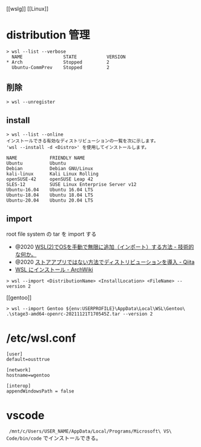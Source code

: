 [[wslg]]
[[Linux]]

# distribution 管理

```
> wsl --list --verbose
  NAME               STATE           VERSION
* Arch               Stopped         2
  Ubuntu-CommPrev    Stopped         2
```

## 削除

```
> wsl --unregister
```

## install

```
> wsl --list --online
インストールできる有効なディストリビューションの一覧を次に示します。
'wsl --install -d <Distro>' を使用してインストールします。

NAME            FRIENDLY NAME
Ubuntu          Ubuntu
Debian          Debian GNU/Linux
kali-linux      Kali Linux Rolling
openSUSE-42     openSUSE Leap 42
SLES-12         SUSE Linux Enterprise Server v12
Ubuntu-16.04    Ubuntu 16.04 LTS
Ubuntu-18.04    Ubuntu 18.04 LTS
Ubuntu-20.04    Ubuntu 20.04 LTS
```

## import
root file system の tar を import する

- @2020 [WSL(2)でOSを手動で無限に追加（インポート）する方法 - 技術的な何か。](https://level69.net/archives/27563)
- @2020 [ストアアプリではない方法でディストリビューションを導入 - Qiita](https://qiita.com/matarillo/items/77d960d440fd19d7e533)
- [WSL にインストール - ArchWiki](https://wiki.archlinux.jp/index.php/WSL_%E3%81%AB%E3%82%A4%E3%83%B3%E3%82%B9%E3%83%88%E3%83%BC%E3%83%AB)

```
> wsl --import <DistributionName> <InstallLocation> <FileName> --version 2
```

[[gentoo]]
```
> wsl --import Gentoo ${env:USERPROFILE}\AppData\Local\WSL\Gentoo\ .\stage3-amd64-openrc-20211121T170545Z.tar --version 2
```

# /etc/wsl.conf

```
[user]
default=ousttrue

[network]
hostname=wgentoo

[interop]
appendWindowsPath = false
```

# vscode
` /mnt/c/Users/USER_NAME/AppData/Local/Programs/Microsoft\ VS\ Code/bin/code`
でインストールできる。
